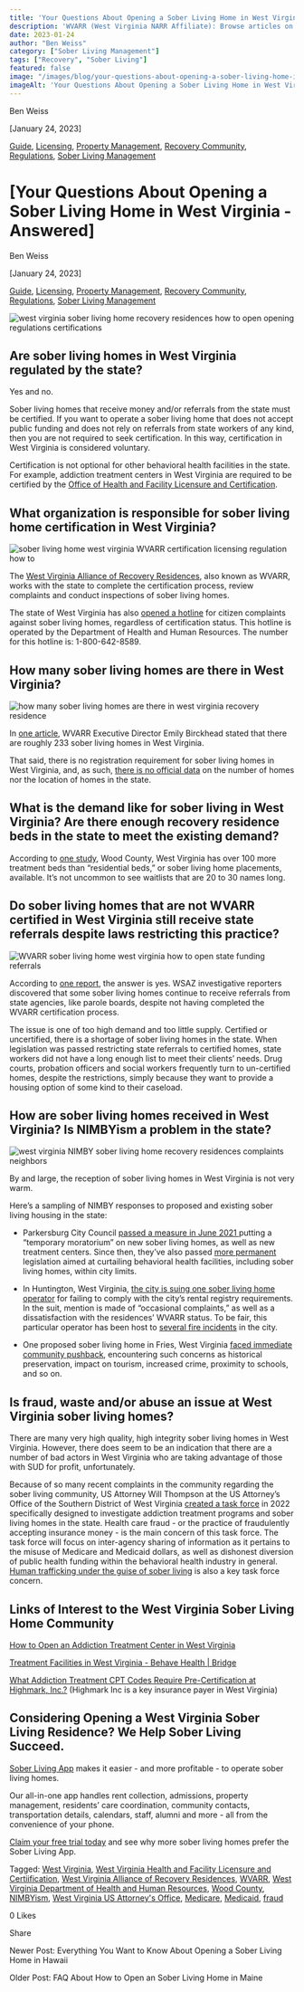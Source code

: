 ```yaml
---
title: 'Your Questions About Opening a Sober Living Home in West Virginia - Answered'
description: 'WVARR (West Virginia NARR Affiliate): Browse articles on WV recovery residence standards, news & updates.'
date: 2023-01-24
author: "Ben Weiss"
category: ["Sober Living Management"]
tags: ["Recovery", "Sober Living"]
featured: false
image: "/images/blog/your-questions-about-opening-a-sober-living-home-in-west-virginia-answered/Screen_Shot_2023-01-16_at_9.04.16_AM.png"
imageAlt: 'Your Questions About Opening a Sober Living Home in West Virginia - Answered'
---
```


Ben Weiss

[January 24, 2023]

[Guide](/sober-living-app-blog/category/Guide), [Licensing](/sober-living-app-blog/category/Licensing), [Property Management](/sober-living-app-blog/category/Property+Management), [Recovery Community](/sober-living-app-blog/category/Recovery+Community), [Regulations](/sober-living-app-blog/category/Regulations), [Sober Living Management](/sober-living-app-blog/category/Sober+Living+Management)

#  [Your Questions About Opening a Sober Living Home in West Virginia - Answered]

Ben Weiss

[January 24, 2023]

[Guide](/sober-living-app-blog/category/Guide), [Licensing](/sober-living-app-blog/category/Licensing), [Property Management](/sober-living-app-blog/category/Property+Management), [Recovery Community](/sober-living-app-blog/category/Recovery+Community), [Regulations](/sober-living-app-blog/category/Regulations), [Sober Living Management](/sober-living-app-blog/category/Sober+Living+Management)

![west virginia sober living home recovery residences how to open opening regulations certifications](/images/blog/your-questions-about-opening-a-sober-living-home-in-west-virginia-answered/Screen_Shot_2023-01-16_at_9.04.00_AM.png)

## Are sober living homes in West Virginia regulated by the state? 

Yes and no.

Sober living homes that receive money and/or referrals from the state must be certified. If you want to operate a sober living home that does not accept public funding and does not rely on referrals from state workers of any kind, then you are not required to seek certification. In this way, certification in West Virginia is considered voluntary.

Certification is not optional for other behavioral health facilities in the state. For example, addiction treatment centers in West Virginia are required to be certified by the [Office of Health and Facility Licensure and Certification](http://ohflac.wvdhhr.org/). 

## What organization is responsible for sober living home certification in West Virginia?

![sober living home west virginia WVARR certification licensing regulation how to](/images/blog/your-questions-about-opening-a-sober-living-home-in-west-virginia-answered/Screen_Shot_2023-01-16_at_9.04.35_AM.png)

The [West Virginia Alliance of Recovery Residences](https://wvarr.org/), also known as WVARR, works with the state to complete the certification process, review complaints and conduct inspections of sober living homes. 

The state of West Virginia has also [opened a hotline](https://www.wsaz.com/2022/07/22/wva-announces-hotline-sober-living-concerns/) for citizen complaints against sober living homes, regardless of certification status. This hotline is operated by the Department of Health and Human Resources. The number for this hotline is: 1-800-642-8589.

## How many sober living homes are there in West Virginia? 

![how many sober living homes are there in west virginia recovery residence](/images/blog/your-questions-about-opening-a-sober-living-home-in-west-virginia-answered/Screen_Shot_2023-01-16_at_9.04.53_AM.png)

In [one article](https://www.wvpublic.org/2021-10-19/w-va-sober-living-homes-answer-call-for-better-conditions), WVARR Executive Director Emily Birckhead stated that there are roughly 233 sober living homes in West Virginia. 

That said, there is no registration requirement for sober living homes in West Virginia, and, as such, [there is no official data](https://www.wsaz.com/2022/06/30/wsaz-investigates-sober-living-homes/) on the number of homes nor the location of homes in the state. 

## What is the demand like for sober living in West Virginia? Are there enough recovery residence beds in the state to meet the existing demand?

According to [one study](https://www.urban.org/projects/do-states-and-counties-have-capacity-treat-opioid-use-disorder), Wood County, West Virginia has over 100 more treatment beds than “residential beds,” or sober living home placements, available. It’s not uncommon to see waitlists that are 20 to 30 names long. 

## Do sober living homes that are not WVARR certified in West Virginia still receive state referrals despite laws restricting this practice? 

![WVARR sober living home west virginia how to open state funding referrals](/images/blog/your-questions-about-opening-a-sober-living-home-in-west-virginia-answered/Screen_Shot_2023-01-16_at_9.04.16_AM.png)

According to [one report](https://www.wsaz.com/2022/06/30/wsaz-investigates-sober-living-homes/), the answer is yes. WSAZ investigative reporters discovered that some sober living homes continue to receive referrals from state agencies, like parole boards, despite not having completed the WVARR certification process. 

The issue is one of too high demand and too little supply. Certified or uncertified, there is a shortage of sober living homes in the state. When legislation was passed restricting state referrals to certified homes, state workers did not have a long enough list to meet their clients’ needs. Drug courts, probation officers and social workers frequently turn to un-certified homes, despite the restrictions, simply because they want to provide a housing option of some kind to their caseload. 

## How are sober living homes received in West Virginia? Is NIMBYism a problem in the state? 

![west virginia NIMBY sober living home recovery residences complaints neighbors](/images/blog/your-questions-about-opening-a-sober-living-home-in-west-virginia-answered/Screen_Shot_2023-01-16_at_10.17.23_AM.png)

By and large, the reception of sober living homes in West Virginia is not very warm. 

Here’s a sampling of NIMBY responses to proposed and existing sober living housing in the state:

  *  Parkersburg City Council [passed a measure in June 2021 ](https://mountainstatespotlight.org/2022/10/24/parkersburg-wv-opioid-epidemic-restriction/)putting a “temporary moratorium” on new sober living homes, as well as new treatment centers. Since then, they’ve also passed [more permanent ](https://drive.google.com/file/d/1eYjz_leC0YK9-0PJdAaMhqCoulnznqFb/view)legislation aimed at curtailing behavioral health facilities, including sober living homes, within city limits. 

  * In Huntington, West Virginia, [the city is suing one sober living home operator](https://www.wsaz.com/2022/09/21/city-huntington-files-lawsuit-against-lifehouse-sober-living-facilities/) for failing to comply with the city’s rental registry requirements. In the suit, mention is made of “occasional complaints,” as well as a dissatisfaction with the residences’ WVARR status. To be fair, this particular operator has been host to [several fire incidents](https://www.wboy.com/emergencies/11-west-virginia-men-displaced-after-sober-living-facility-fire/) in the city.

  * One proposed sober living home in Fries, West Virginia [faced immediate community pushback](https://www.wfxrtv.com/news/local-news/southside-virginia-news/proposed-sober-living-house-concerns-some-town-residents-in-fries/), encountering such concerns as historical preservation, impact on tourism, increased crime, proximity to schools, and so on.  

## Is fraud, waste and/or abuse an issue at West Virginia sober living homes? 

There are many very high quality, high integrity sober living homes in West Virginia. However, there does seem to be an indication that there are a number of bad actors in West Virginia who are taking advantage of those with SUD for profit, unfortunately. 

Because of so many recent complaints in the community regarding the sober living community, US Attorney Will Thompson at the US Attorney’s Office of the Southern District of West Virginia [created a task force](https://www.justice.gov/usao-sdwv/pr/sober-homes-focus-federal-health-care-fraud-task-force-0) in 2022 specifically designed to investigate addiction treatment programs and sober living homes in the state. Health care fraud - or the practice of fraudulently accepting insurance money - is the main concern of this task force. The task force will focus on inter-agency sharing of information as it pertains to the misuse of Medicare and Medicaid dollars, as well as dishonest diversion of public health funding within the behavioral health industry in general. [Human trafficking under the guise of sober living](https://wvmetronews.com/2022/10/20/thompson-says-more-than-five-sober-living-residences-in-southern-west-virginia-under-investigation-for-fraud/) is also a key task force concern. 

## Links of Interest to the West Virginia Sober Living Home Community

[How to Open an Addiction Treatment Center in West Virginia](https://behavehealth.com/blog/2022/7/14/how-to-open-an-addiction-treatment-center-in-west-virginia)

[Treatment Facilities in West Virginia - Behave Health | Bridge](https://bridge.behavehealth.com/rehabs/west-virginia)

[What Addiction Treatment CPT Codes Require Pre-Certification at Highmark, Inc.?](https://behavehealth.com/blog/2022/6/7/what-addiction-treatment-cpt-codes-require-pre-certification-at-highmark-inc) (Highmark Inc is a key insurance payer in West Virginia)

## Considering Opening a West Virginia Sober Living Residence? We Help Sober Living Succeed. 

[Sober Living App](/) makes it easier - and more profitable - to operate sober living homes. 

Our all-in-one app handles rent collection, admissions, property management, residents’ care coordination, community contacts, transportation details, calendars, staff, alumni and more - all from the convenience of your phone.  

[Claim your free trial today](https://behavehealth.com/get-started) and see why more sober living homes prefer the Sober Living App.

Tagged: [West Virginia](/sober-living-app-blog/tag/West+Virginia), [West Virginia Health and Facility Licensure and Certiification](/sober-living-app-blog/tag/West+Virginia+Health+and+Facility+Licensure+and+Certiification), [West Virginia Alliance of Recovery Residences](https://soberlivingapp.com/sober-living-app-blog/tag/West+Virginia+Alliance+of+Recovery+Residences), [WVARR](https://soberlivingapp.com/sober-living-app-blog/tag/WVARR), [West Virginia Department of Health and Human Resources](https://soberlivingapp.com/sober-living-app-blog/tag/West+Virginia+Department+of+Health+and+Human+Resources), [Wood County](https://soberlivingapp.com/sober-living-app-blog/tag/Wood+County), [NIMBYism](/sober-living-app-blog/tag/NIMBYism), [West Virginia US Attorney's Office](https://soberlivingapp.com/sober-living-app-blog/tag/West+Virginia+US+Attorney%27s+Office), [Medicare](https://soberlivingapp.com/sober-living-app-blog/tag/Medicare), [Medicaid](/sober-living-app-blog/tag/Medicaid), [fraud](https://soberlivingapp.com/sober-living-app-blog/tag/fraud)

0 Likes

Share

Newer Post: Everything You Want to Know About Opening a Sober Living Home in Hawaii

Older Post: FAQ About How to Open an Sober Living Home in Maine